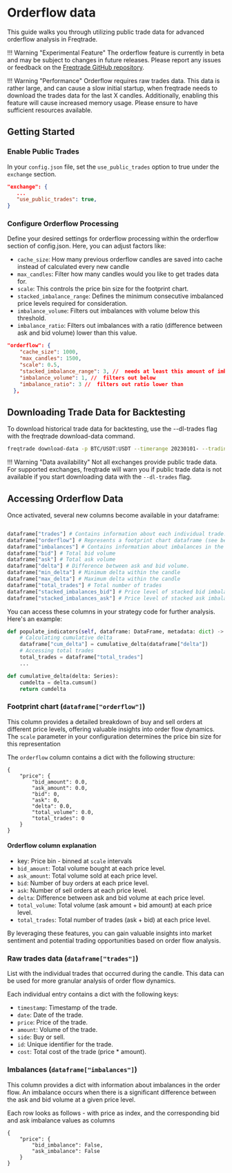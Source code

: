 # Orderflow data

This guide walks you through utilizing public trade data for advanced orderflow analysis in Freqtrade.

!!! Warning "Experimental Feature"
    The orderflow feature is currently in beta and may be subject to changes in future releases. Please report any issues or feedback on the [Freqtrade GitHub repository](https://github.com/freqtrade/freqtrade/issues).

!!! Warning "Performance"
    Orderflow requires raw trades data. This data is rather large, and can cause a slow initial startup, when freqtrade needs to download the trades data for the last X candles. Additionally, enabling this feature will cause increased memory usage. Please ensure to have sufficient resources available.

## Getting Started

### Enable Public Trades

In your `config.json` file, set the `use_public_trades` option to true under the `exchange` section.

```json
"exchange": {
   ...
   "use_public_trades": true,
}
```

### Configure Orderflow Processing

Define your desired settings for orderflow processing within the orderflow section of config.json. Here, you can adjust factors like:

- `cache_size`: How many previous orderflow candles are saved into cache instead of calculated every new candle
- `max_candles`: Filter how many candles would you like to get trades data for.
- `scale`: This controls the price bin size for the footprint chart.
- `stacked_imbalance_range`: Defines the minimum consecutive imbalanced price levels required for consideration.
- `imbalance_volume`: Filters out imbalances with volume below this threshold.
- `imbalance_ratio`: Filters out imbalances with a ratio (difference between ask and bid volume) lower than this value.

```json
"orderflow": {
    "cache_size": 1000, 
    "max_candles": 1500, 
    "scale": 0.5, 
    "stacked_imbalance_range": 3, //  needs at least this amount of imbalance next to each other
    "imbalance_volume": 1, //  filters out below
    "imbalance_ratio": 3 //  filters out ratio lower than
  },
```

## Downloading Trade Data for Backtesting

To download historical trade data for backtesting, use the --dl-trades flag with the freqtrade download-data command.

```bash
freqtrade download-data -p BTC/USDT:USDT --timerange 20230101- --trading-mode futures --timeframes 5m --dl-trades
```

!!! Warning "Data availability"
    Not all exchanges provide public trade data. For supported exchanges, freqtrade will warn you if public trade data is not available if you start downloading data with the `--dl-trades` flag.

## Accessing Orderflow Data

Once activated, several new columns become available in your dataframe:

``` python

dataframe["trades"] # Contains information about each individual trade.
dataframe["orderflow"] # Represents a footprint chart dataframe (see below)
dataframe["imbalances"] # Contains information about imbalances in the order flow.
dataframe["bid"] # Total bid volume 
dataframe["ask"] # Total ask volume
dataframe["delta"] # Difference between ask and bid volume.
dataframe["min_delta"] # Minimum delta within the candle
dataframe["max_delta"] # Maximum delta within the candle
dataframe["total_trades"] # Total number of trades
dataframe["stacked_imbalances_bid"] # Price level of stacked bid imbalance 
dataframe["stacked_imbalances_ask"] # Price level of stacked ask imbalance  
```

You can access these columns in your strategy code for further analysis. Here's an example:

``` python
def populate_indicators(self, dataframe: DataFrame, metadata: dict) -> DataFrame:
    # Calculating cumulative delta
    dataframe["cum_delta"] = cumulative_delta(dataframe["delta"])
    # Accessing total trades
    total_trades = dataframe["total_trades"]
    ...

def cumulative_delta(delta: Series):
    cumdelta = delta.cumsum()
    return cumdelta

```

### Footprint chart (`dataframe["orderflow"]`)

This column provides a detailed breakdown of buy and sell orders at different price levels, offering valuable insights into order flow dynamics. The `scale` parameter in your configuration determines the price bin size for this representation

The `orderflow` column contains a dict with the following structure:

``` output
{
    "price": {
        "bid_amount": 0.0,
        "ask_amount": 0.0,
        "bid": 0,
        "ask": 0,
        "delta": 0.0,
        "total_volume": 0.0,
        "total_trades": 0
    }
}
```

#### Orderflow column explanation

- key: Price bin - binned at `scale` intervals
- `bid_amount`: Total volume bought at each price level.
- `ask_amount`: Total volume sold at each price level.
- `bid`: Number of buy orders at each price level.
- `ask`: Number of sell orders at each price level.
- `delta`: Difference between ask and bid volume at each price level.
- `total_volume`: Total volume (ask amount + bid amount) at each price level.
- `total_trades`: Total number of trades (ask + bid) at each price level.

By leveraging these features, you can gain valuable insights into market sentiment and potential trading opportunities based on order flow analysis.

### Raw trades data (`dataframe["trades"]`)

List with the individual trades that occurred during the candle. This data can be used for more granular analysis of order flow dynamics.

Each individual entry contains a dict with the following keys:

- `timestamp`: Timestamp of the trade.
- `date`: Date of the trade.
- `price`: Price of the trade.
- `amount`: Volume of the trade.
- `side`: Buy or sell.
- `id`: Unique identifier for the trade.
- `cost`: Total cost of the trade (price * amount).

### Imbalances (`dataframe["imbalances"]`)

This column provides a dict with information about imbalances in the order flow. An imbalance occurs when there is a significant difference between the ask and bid volume at a given price level.

Each row looks as follows - with price as index, and the corresponding bid and ask imbalance values as columns

``` output
{
    "price": {
        "bid_imbalance": False,
        "ask_imbalance": False
    }
}
```
